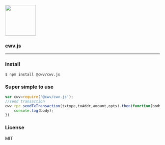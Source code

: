
<img src="https://cwv.io/images/logo1Normal.svg" width="100">

### cwv.js
-----------------------

### Install

```
$ npm install @cwv/cwv.js
```

### Super simple to use

```js
var cwv=require('@cwv/cwv.js');
//send transaction
cwv.rpc.sendTxTransaction(txtype,toAddr,amount,opts).then(function(body){
    console.log(body);
})

```
### License

MIT
